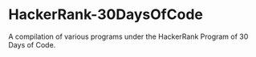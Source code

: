 # HackerRank-30DaysOfCode
A compilation of various programs under the HackerRank Program of 30 Days of Code. 
